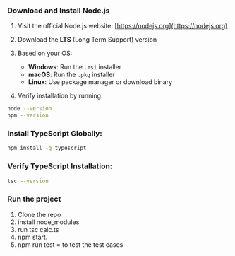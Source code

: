 ### Download and Install Node.js
1. Visit the official Node.js website: [https://nodejs.org](https://nodejs.org)
2. Download the **LTS** (Long Term Support) version 
3. Based on your OS:
   - **Windows**: Run the `.msi` installer
   - **macOS**: Run the `.pkg` installer
   - **Linux**: Use package manager or download binary

4. Verify installation by running:
```bash
node --version
npm --version
```

### Install TypeScript Globally:
```bash
npm install -g typescript
```
### Verify TypeScript Installation:
```bash
tsc --version
```
### Run the project
1. Clone the repo
2. install node_modules
3. run tsc calc.ts
3. npm start.
4. npm run test = to test the test cases


